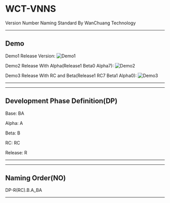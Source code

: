 # WCT-VNNS
Version Number Naming Standard By WanChuang Technology

------------
## Demo

Demo1 Release Version: 
![Demo1](https://img.shields.io/badge/Version(VN)-R--1.0.0-success)

Demo2 Release With Alpha(Release1 Beta0 Alpha7): 
![Demo2](https://img.shields.io/badge/Version(VN)-A--1.0.7-success)

Demo3 Release With RC and Beta(Release1 RC7 Beta1 Alpha0): 
![Demo3](https://img.shields.io/badge/Version(VN)-B--1(7).1.0-success)

------------


------------
## Development Phase Definition(DP)

Base: BA

Alpha: A

Beta: B

RC: RC

Release: R

------------


------------
## Naming Order(NO)

DP-R(RC).B.A_BA

------------

